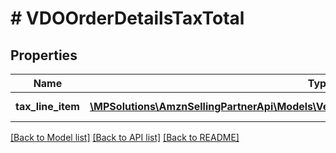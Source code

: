 # # VDOOrderDetailsTaxTotal

## Properties

Name | Type | Description | Notes
------------ | ------------- | ------------- | -------------
**tax_line_item** | [**\MPSolutions\AmznSellingPartnerApi\Models\VendorDirectFulfillmentOrders\VDOTaxDetails[]**](VDOTaxDetails.md) | A list of tax line items. | [optional]

[[Back to Model list]](../../README.md#models) [[Back to API list]](../../README.md#endpoints) [[Back to README]](../../README.md)

